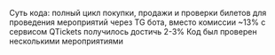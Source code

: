 Суть кода: полный цикл покупки, продажи и проверки билетов для проведения мероприятий через TG бота, вместо комиссии ~13% с сервисом QTickets получилось достичь 2-3%
Код был проверен несколькими мероприятиями
